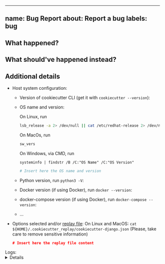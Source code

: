 ______________________________________________________________________

## name: Bug Report about: Report a bug labels: bug

## What happened?

## What should've happened instead?

## Additional details

<!-- To assist you best, please include commands that you've run, options you've selected and any relevant logs -->

- Host system configuration:
  - Version of cookiecutter CLI (get it with `cookiecutter --version`):

  - OS name and version:

    On Linux, run

    ```bash
    lsb_release -a 2> /dev/null || cat /etc/redhat-release 2> /dev/null || cat /etc/*-release 2> /dev/null || cat /etc/issue 2> /dev/null
    ```

    On MacOs, run

    ```bash
    sw_vers
    ```

    On Windows, via CMD, run

    ```
    systeminfo | findstr /B /C:"OS Name" /C:"OS Version"
    ```

    ```bash
    # Insert here the OS name and version

    ```

  - Python version, run `python3 -V`:

  - Docker version (if using Docker), run `docker --version`:

  - docker-compose version (if using Docker), run `docker-compose --version`:

  - ...
- Options selected and/or [replay file](https://cookiecutter.readthedocs.io/en/latest/advanced/replay.html):
  On Linux and MacOS: `cat ${HOME}/.cookiecutter_replay/cookiecutter-django.json`
  (Please, take care to remove sensitive information)
  ```json
  # Insert here the replay file content
  ```

<summary>
Logs:
<details>
<pre>
$ cookiecutter https://github.com/cookiecutter/cookiecutter-django
project_name [Project Name]: ...
</pre>
</details>
</summary>
